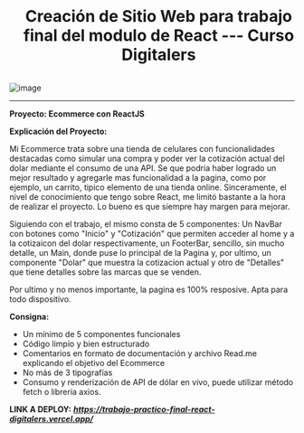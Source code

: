 <div id="user-content-toc">
  <ul align="center">
    <summary><h1 style="display: inline-block">Creación de Sitio Web para trabajo final del modulo de React ---
      Curso Digitalers</h1></summary>
  </ul>
</div>

![image](https://github.com/user-attachments/assets/6288d4bb-36b6-42c3-a546-c90aa4de966e)

---- 

**Proyecto: Ecommerce con ReactJS**

**Explicación del Proyecto:**

Mi Ecommerce trata sobre una tienda de celulares con funcionalidades destacadas como simular una compra y poder ver la cotización actual del dolar mediante el consumo de una API. Se que podria haber logrado un mejor resultado y agregarle mas funcionalidad a la pagina, como por ejemplo, un carrito, tipico elemento de una tienda online. Sinceramente, el nivel de conocimiento que tengo sobre React, me limitó bastante a la hora de realizar el proyecto. Lo bueno es que siempre hay margen para mejorar.

Siguiendo con el trabajo, el mismo consta de 5 componentes: Un NavBar con botones como "Inicio" y "Cotización" que permiten acceder al home y a la cotizaicon del dolar respectivamente, un FooterBar, sencillo, sin mucho detalle, un Main, donde puse lo principal de la Pagina y, por ultimo, un componente "Dolar" que muestra la cotizacion actual y otro de "Detalles" que tiene detalles sobre las marcas que se venden.

Por ultimo y no menos importante, la pagina es 100% resposive. Apta para todo dispositivo.

**Consigna:**

- Un mínimo de 5 componentes funcionales
- Código limpio y bien estructurado
- Comentarios en formato de documentación y archivo Read.me explicando el objetivo del Ecommerce
- No más de 3 tipografías
- Consumo y renderización de API de dólar en vivo, puede utilizar método fetch o libreria axios.

**LINK A DEPLOY:** ***https://trabajo-practico-final-react-digitalers.vercel.app/***

